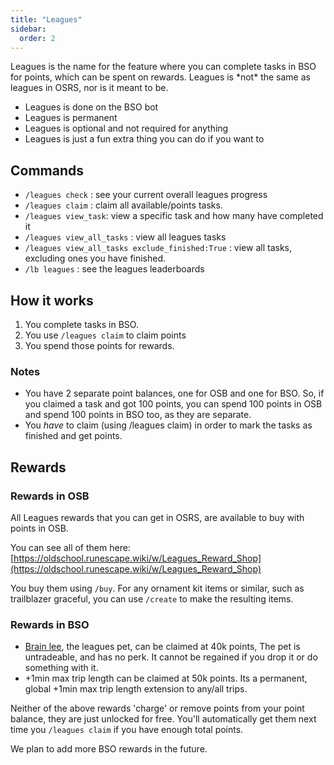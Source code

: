 ```yaml
---
title: "Leagues"
sidebar:
  order: 2
---
```


Leagues is the name for the feature where you can complete tasks in BSO for points, which can be spent on rewards. Leagues is \*not\* the same as leagues in OSRS, nor is it meant to be.

- Leagues is done on the BSO bot
- Leagues is permanent
- Leagues is optional and not required for anything
- Leagues is just a fun extra thing you can do if you want to

## Commands

- `/leagues check` : see your current overall leagues progress
- `/leagues claim` : claim all available/points tasks.
- `/leagues view_task`: view a specific task and how many have completed it
- `/leagues view_all_tasks` : view all leagues tasks
- `/leagues view_all_tasks exclude_finished:True` : view all tasks, excluding ones you have finished.
- `/lb leagues` : see the leagues leaderboards

## How it works

1. You complete tasks in BSO.
2. You use `/leagues claim` to claim points
3. You spend those points for rewards.

### Notes

- You have 2 separate point balances, one for OSB and one for BSO. So, if you claimed a task and got 100 points, you can spend 100 points in OSB and spend 100 points in BSO too, as they are separate.
- You _have_ to claim (using /leagues claim) in order to mark the tasks as finished and get points.

## Rewards

### Rewards in OSB

All Leagues rewards that you can get in OSRS, are available to buy with points in OSB.

You can see all of them here: [https://oldschool.runescape.wiki/w/Leagues_Reward_Shop](https://oldschool.runescape.wiki/w/Leagues_Reward_Shop)

You buy them using `/buy`. For any ornament kit items or similar, such as trailblazer graceful, you can use `/create` to make the resulting items.

### Rewards in BSO

- [Brain lee](custom-items/pets.md#no-perks), the leagues pet, can be claimed at 40k points, The pet is untradeable, and has no perk. It cannot be regained if you drop it or do something with it.
- \+1min max trip length can be claimed at 50k points. Its a permanent, global +1min max trip length extension to any/all trips.

Neither of the above rewards 'charge' or remove points from your point balance, they are just unlocked for free. You'll automatically get them next time you `/leagues claim` if you have enough total points.

We plan to add more BSO rewards in the future.
